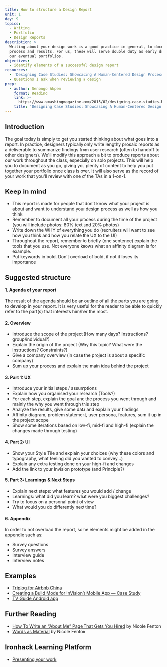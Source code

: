 ```yaml
---
title: How to structure a Design Report
unit: 1
day: 9
topics:
  - Writing
  - Portfolio
  - Design Reports
description: >
  Writing about your design work is a good practice in general, to document your
  process and results. For us, these will serve double duty as early drafts of
  our eventual portfolios.
objectives:
  - identify elements of a successful design report
resources:
  - 'Designing Case Studies: Showcasing A Human-Centered Design Process'
  - Questions I ask when reviewing a design
prep:
  - author: Senongo Akpem
    format: Reading
    link: >-
      https://www.smashingmagazine.com/2015/02/designing-case-studies-human-centered-design-process/
    title: 'Designing Case Studies: Showcasing A Human-Centered Design Process'
---
```

## Introduction

The goal today is simply to get you started thinking about what goes into a report. In practice, designers typically only write lengthy prosaic reports as a deliverable to summarize findings from user research (often to handoff to other designers). We'll modify this approach a bit to produce reports about our work throughout the class, especially on solo projects. This will help you to document as you go, giving you plenty of content to help you put together your portfolio once class is over. It will also serve as the record of your work that you'll review with one of the TAs in a 1-on-1.

## Keep in mind

* This report is made for people that don’t know what your project is about and want to understand your design process as well as how you think
* Remember to document all your process during the time of the project (you will include photos: 80% text and 20% photos)
* Write down the WHY of everything you do (recruiters will want to see how you think and how you relate the UX to the UI)
* Throughout the report, remember to briefly (one sentence) explain the tools that you use. Not everyone knows what an affinity diagram is for example.
* Put keywords in bold. Don’t overload of bold, if not it loses its importance

## Suggested structure

#### 1. Agenda of your report

The result of the agenda should be an outline of all the parts you are going to develop in your report. It is very useful for the reader to be able to quickly refer to the part(s) that interests him/her the most.

#### 2. Overview

* Introduce the scope of the project (How many days? Instructions? group/individual?)
* Explain the origin of the project (Why this topic? What were the instructions? Constraints?)
* Give a company overview (in case the project is about a specific company)
* Sum up your process and explain the main idea behind the project

#### 3. Part 1: UX

* Introduce your initial steps / assumptions
* Explain how you organised your research (Tools?)
* For each step, explain the goal and the process you went through and mainly the why you went through this step
* Analyze the results, give some data and explain your findings
* Affinity diagram, problem statement, user persona, features, sum it up in the project scope
* Show some iterations based on low-fi, mid-fi and high-fi (explain the changes made through testing)

#### 4. Part 2: UI

* Show your Style Tile and explain your choices (why these colors and typography, what feeling did you wanted to convey...)
* Explain any extra testing done on your high-fi and changes
* Add the link to your Invision prototype (and Principle?)

#### 5. Part 3: Learnings & Next Steps

* Explain next steps: what features you would add / change
* Learnings: what did you learn? what were you biggest challenges?
* Try to focus on a personal point of view
* What would you do differently next time?

#### 6. Appendix

In order to not overload the report, some elements might be added in the appendix such as:

* Survey questions
* Survey answers
* Interview guide
* Interview notes

## Examples

* [Triplog for Airbnb China](http://airbnbtriplog.com)
* [Creating a Build Mode for InVision’s Mobile App — Case Study](https://medium.com/nyc-design/creating-a-build-mode-for-the-invision-mobile-app-f241aa66e4af)
* [TV Guide Android app](http://abdussalam.pk/project/tv-guide-app)

## Further Reading

* [How To Write an “About Me” Page That Gets You Hired](https://99u.adobe.com/articles/51669/how-to-write-about-me-section) by Nicole Fenton
* [Words as Material](https://www.nicolefenton.com/words-as-material/) by Nicole Fenton

## Ironhack Learning Platform

* [Presenting your work](http://learn.ironhack.com/#/learning_unit/7080)
